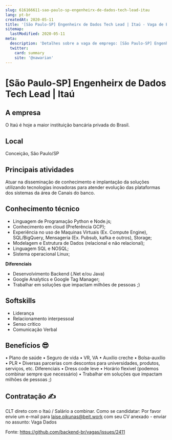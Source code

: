 ```yaml
---
slug: 616166611-sao-paulo-sp-engenheirx-de-dados-tech-lead-itau
lang: pt-br
createdAt: 2020-05-11
title: '[São Paulo-SP] Engenheirx de Dados Tech Lead | Itaú - Vaga de Emprego'
sitemap:
  lastModified: 2020-05-11
meta:
  description: 'Detalhes sobre a vaga de emprego: [São Paulo-SP] Engenheirx de Dados Tech Lead | Itaú'
  twitter:
    card: summary
    site: '@nawarian'
---
```


# [São Paulo-SP] Engenheirx de Dados Tech Lead | Itaú

## A empresa

O Itaú é hoje a maior instituição bancária privada do Brasil.

## Local

Conceição, São Paulo/SP  

##  Principais atividades

Atuar na disseminação de conhecimento e implantação da soluções utilizando tecnologias inovadoras para atender evolução das plataformas dos sistemas da área de Canais do banco.


##  Conhecimento técnico

- Linguagem de Programação Python e Node.js;
- Conhecimento em cloud (Preferência GCP);
- Experiência no uso de Maquinas Virtuais (Ex. Compute Engine), SQL/BigQuery, Mensageria (Ex. Pubsub, kafka e outros), Storage;
- Modelagem e Estrutura de Dados (relacional e não relacional);
- Linguagem SQL e NOSQL;
- Sistema operacional Linux;

 
**Diferenciais**

- Desenvolvimento Backend (.Net e/ou Java)
- Google Analytics e Google Tag Manager;
- Trabalhar em soluções que impactam milhões de pessoas ;)


 ## Softskills

- Liderança
- Relacionamento interpessoal
- Senso crítico
- Comunicação Verbal

## Benefícios 😎
•	Plano de saúde
•	Seguro de vida
•	VR, VA
•	Auxílio creche
•	Bolsa-auxílio
•	PLR
•	Diversas parcerias com descontos para universidades, produtos, serviços, etc.
Diferenciais
•	Dress code leve
•	Horário flexível (podemos combinar sempre que necessário)
•	Trabalhar em soluções que impactam milhões de pessoas ;)

## Contratação ✍ 

CLT direto com o Itaú / Salário a combinar.
Como se candidatar:
Por favor envie um e-mail para laise.pikunas@beit.work com seu CV anexado - enviar no assunto: Vaga Dados


Fonte: https://github.com/backend-br/vagas/issues/2411
